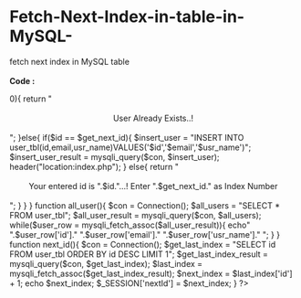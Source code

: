 # Fetch-Next-Index-in-table-in-MySQL-
fetch next index in MySQL table
<br><br>
<b>Code : </b>

<?php 
    use FTP\Connection; 
    include_once("config.php");

    function add_user($id, $email, $usr_name){
        $con = Connection();
        $get_next_id = strval($_SESSION['nextId']);

        $check_sql = "SELECT * FROM user_tbl WHERE id = '$id' || email = '$email'";
        $check_sql_result = mysqli_query($con, $check_sql);
        
        $check_sql_nor = mysqli_num_rows($check_sql_result);

        if($check_sql_nor > 0){
            return "<center>&nbsp<div class='alert alert-danger col-10' role='alert'>User Already Exists..!</div>&nbsp</center>";
        }else{
            if($id == $get_next_id){
                $insert_user = "INSERT INTO user_tbl(id,email,usr_name)VALUES('$id','$email','$usr_name')";
                $insert_user_result = mysqli_query($con, $insert_user);
                header("location:index.php");
            }
            else{
                return "<center>&nbsp<div class='alert alert-danger col-10' role='alert'>Your entered id is ".$id."...! Enter ".$get_next_id." as Index                                   Number</div>&nbsp</center>";
            }

        }        
    }

    function all_user(){
        $con = Connection();

        $all_users = "SELECT * FROM user_tbl";
        $all_user_result = mysqli_query($con, $all_users);

        while($user_row = mysqli_fetch_assoc($all_user_result)){
            echo"<tr>
                    <td>".$user_row['id']."</td>
                    <td>".$user_row['email']."</td>
                    <td>".$user_row['usr_name']."</td>
                </tr>";
        }
    }


    function next_id(){
        $con = Connection();

        $get_last_index = "SELECT id FROM user_tbl ORDER BY id DESC LIMIT 1";
        $get_last_index_result = mysqli_query($con, $get_last_index);

        $last_index = mysqli_fetch_assoc($get_last_index_result);

        $next_index = $last_index['id'] + 1;
        echo $next_index;
        $_SESSION['nextId'] = $next_index;      
    }
?>
